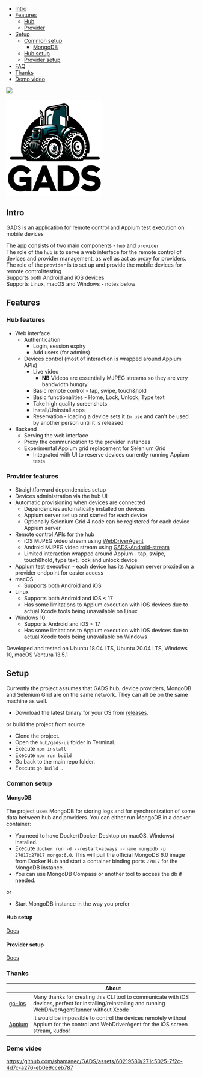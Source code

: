- [Intro](#intro)  
- [Features](#features)  
  - [Hub](#hub-features)
  - [Provider](#provider-features)
- [Setup](#setup) 
  - [Common setup](#common-setup)
    - [MongoDB](#mongodb)
  - [Hub setup](./docs/hub.md)
  - [Provider setup](./docs/provider.md)
- [FAQ](./docs/faq.md)
- [Thanks](#thanks)
- [Demo video](#demo-video)

[![](https://dcbadge.vercel.app/api/server/5amWvknKQd)](https://discord.gg/5amWvknKQd)

<img src="/docs/gads-logo.png" width="256"/>

## Intro
GADS is an application for remote control and Appium test execution on mobile devices  

The app consists of two main components  - `hub` and `provider`  
The role of the `hub` is to serve a web interface for the remote control of devices and provider management, as well as act as proxy for providers.  
The role of the `provider` is to set up and provide the mobile devices for remote control/testing  
Supports both Android and iOS devices  
Supports Linux, macOS and Windows - notes below

## Features
### Hub features
- Web interface
  - Authentication
    - Login, session expiry
    - Add users (for admins)
  - Devices control (most of interaction is wrapped around Appium APIs)
    - Live video
      - **NB** Videos are essentially MJPEG streams so they are very bandwidth hungry
    - Basic remote control - tap, swipe, touch&hold
    - Basic functionalities - Home, Lock, Unlock, Type text
    - Take high quality screenshots
    - Install/Uninstall apps
    - Reservation - loading a device sets it `In use` and can't be used by another person until it is released
- Backend
  - Serving the web interface
  - Proxy the communication to the provider instances
  - Experimental Appium grid replacement for Selenium Grid
    - Integrated with UI to reserve devices currently running Appium tests

### Provider features
- Straightforward dependencies setup
- Devices administration via the hub UI
- Automatic provisioning when devices are connected
  - Dependencies automatically installed on devices 
  - Appium server set up and started for each device 
  - Optionally Selenium Grid 4 node can be registered for each device Appium server
- Remote control APIs for the hub
  - iOS MJPEG video stream using [WebDriverAgent](https://github.com/appium/WebDriverAgent)
  - Android MJPEG video stream using [GADS-Android-stream](https://github.com/shamanec/GADS-Android-stream)
  - Limited interaction wrapped around Appium - tap, swipe, touch&hold, type text, lock and unlock device
- Appium test execution - each device has its Appium server proxied on a provider endpoint for easier access
- macOS
  - Supports both Android and iOS
- Linux
  - Supports both Android and iOS < 17
  - Has some limitations to Appium execution with iOS devices due to actual Xcode tools being unavailable on Linux
- Windows 10
  - Supports Android and iOS < 17
  - Has some limitations to Appium execution with iOS devices due to actual Xcode tools being unavailable on Windows

Developed and tested on Ubuntu 18.04 LTS, Ubuntu 20.04 LTS, Windows 10, macOS Ventura 13.5.1

## Setup
Currently the project assumes that GADS hub, device providers, MongoDB and Selenium Grid are on the same network. They can all be on the same machine as well.
- Download the latest binary for your OS from [releases](https://github.com/shamanec/GADS/releases).

or build the project from source 
- Clone the project.
- Open the `hub/gads-ui` folder in Terminal.
- Execute `npm install`
- Execute `npm run build`
- Go back to the main repo folder.
- Execute `go build .`

### Common setup
#### MongoDB
The project uses MongoDB for storing logs and for synchronization of some data between hub and providers.
You can either run MongoDB in a docker container:  
- You need to have Docker(Docker Desktop on macOS, Windows) installed.
- Execute `docker run -d --restart=always --name mongodb -p 27017:27017 mongo:6.0`. This will pull the official MongoDB 6.0 image from Docker Hub and start a container binding ports `27017` for the MongoDB instance.
- You can use MongoDB Compass or another tool to access the db if needed.

or  
- Start MongoDB instance in the way you prefer

#### Hub setup
[Docs](./docs/hub.md)  

#### Provider setup
[Docs](./docs/provider.md)

### Thanks

| | About                                                                                                                                                              |
|---|--------------------------------------------------------------------------------------------------------------------------------------------------------------------| 
|[go-ios](https://github.com/danielpaulus/go-ios)| Many thanks for creating this CLI tool to communicate with iOS devices, perfect for installing/reinstalling and running WebDriverAgentRunner without Xcode |
|[Appium](https://github.com/appium)| It would be impossible to control the devices remotely without Appium for the control and WebDriverAgent for the iOS screen stream, kudos!                         |  

### Demo video  
https://github.com/shamanec/GADS/assets/60219580/271c5025-7f2c-4d7c-a276-eb0e9cceb787




